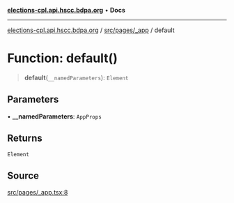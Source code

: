 [**elections-cpl.api.hscc.bdpa.org**](../../../../README.md) • **Docs**

***

[elections-cpl.api.hscc.bdpa.org](../../../../README.md) / [src/pages/\_app](../README.md) / default

# Function: default()

> **default**(`__namedParameters`): `Element`

## Parameters

• **\_\_namedParameters**: `AppProps`

## Returns

`Element`

## Source

[src/pages/\_app.tsx:8](https://github.com/nhscc/elections_cpl.api.hscc.bdpa.org/blob/46ed5b306a3fd199be2bd28706c3da03542c6da3/src/pages/_app.tsx#L8)
